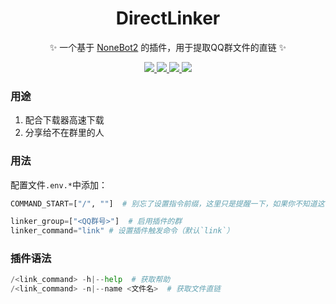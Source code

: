 <div align="center">

  # DirectLinker
  
  ✨ 一个基于 [NoneBot2](https://github.com/nonebot/nonebot2) 的插件，用于提取QQ群文件的直链 ✨
  
</div>

<p align="center">
  
  <a href="https://github.com/ninthseason/nonebot-plugin-directlinker/blob/main/LICENSE">
    <img src="https://img.shields.io/badge/license-GPL3.0-informational">
  </a>
  
  <a href="https://github.com/nonebot/nonebot2">
    <img src="https://img.shields.io/badge/nonebot-v2-green">
  </a>
  
  <a href="https://github.com/Mrs4s/go-cqhttp">
    <img src="https://img.shields.io/badge/go--cqhttp-v1.0.0-red">
  </a>
  
  <a href="">
    <img src="https://img.shields.io/badge/release-v1.0-orange">
  </a>
  
</p>

### 用途

1. 配合下载器高速下载
2. 分享给不在群里的人

### 用法

配置文件`.env.*`中添加：

```python
COMMAND_START=["/", ""]  # 别忘了设置指令前缀，这里只是提醒一下，如果你不知道这个有什么用，请阅读nonebot文档

linker_group=["<QQ群号>"]  # 启用插件的群
linker_command="link" # 设置插件触发命令（默认`link`）
```

### 插件语法

```python
/<link_command> -h|--help  # 获取帮助
/<link_command> -n|--name <文件名>  # 获取文件直链
```

